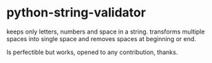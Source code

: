 # python-string-validator
keeps only letters, numbers and space in a string. transforms multiple spaces into single space and removes spaces at beginning or end.

Is perfectible but works, opened to any contribution, thanks.
